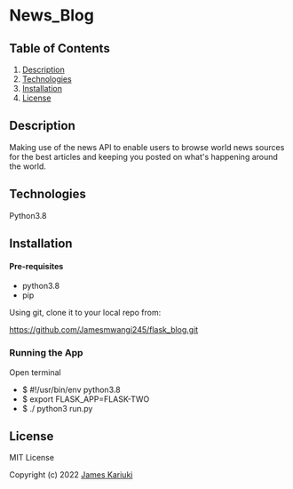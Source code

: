 # News_Blog

## Table of Contents
  1. [Description](#description)
  2. [Technologies](#technologies)
  4. [Installation](#installation)
  5. [License](#license)

## Description
Making use of the news API to enable users to browse world news sources for the best articles and keeping you posted on what's happening around the world.


## Technologies
Python3.8

## Installation
#### Pre-requisites
* python3.8
* pip


Using git, clone it to your local repo from:

https://github.com/Jamesmwangi245/flask_blog.git


### Running the App
Open terminal
 * $ #!/usr/bin/env python3.8
 * $ export FLASK_APP=FLASK-TWO
 * $ ./ python3 run.py

## License
MIT License

Copyright (c) 2022 [James Kariuki](/LICENSE)
